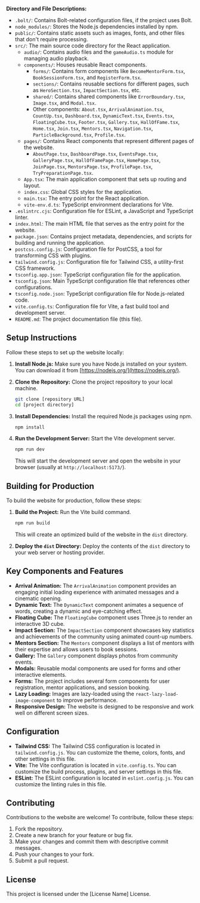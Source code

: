 
**Directory and File Descriptions:**

*   `.bolt/`: Contains Bolt-related configuration files, if the project uses Bolt.
*   `node_modules/`: Stores the Node.js dependencies installed by npm.
*   `public/`: Contains static assets such as images, fonts, and other files that don't require processing.
*   `src/`: The main source code directory for the React application.
    *   `audio/`: Contains audio files and the `gameAudio.ts` module for managing audio playback.
    *   `components/`: Houses reusable React components.
        *   `forms/`: Contains form components like `BecomeMentorForm.tsx`, `BookSessionForm.tsx`, and `RegisterForm.tsx`.
        *   `sections/`: Contains reusable sections for different pages, such as `HeroSection.tsx`, `ImpactSection.tsx`, etc.
        *   `shared/`: Contains shared components like `ErrorBoundary.tsx`, `Image.tsx`, and `Modal.tsx`.
        *   Other components: `About.tsx`, `ArrivalAnimation.tsx`, `CountUp.tsx`, `Dashboard.tsx`, `DynamicText.tsx`, `Events.tsx`, `FloatingCube.tsx`, `Footer.tsx`, `Gallery.tsx`, `HallOfFame.tsx`, `Home.tsx`, `Join.tsx`, `Mentors.tsx`, `Navigation.tsx`, `ParticleBackground.tsx`, `Profile.tsx`.
    *   `pages/`: Contains React components that represent different pages of the website.
        *   `AboutPage.tsx`, `DashboardPage.tsx`, `EventsPage.tsx`, `GalleryPage.tsx`, `HallOfFamePage.tsx`, `HomePage.tsx`, `JoinPage.tsx`, `MentorsPage.tsx`, `ProfilePage.tsx`, `TryPreparationPage.tsx`.
    *   `App.tsx`: The main application component that sets up routing and layout.
    *   `index.css`: Global CSS styles for the application.
    *   `main.tsx`: The entry point for the React application.
    *   `vite-env.d.ts`: TypeScript environment declarations for Vite.
*   `.eslintrc.cjs`: Configuration file for ESLint, a JavaScript and TypeScript linter.
*   `index.html`: The main HTML file that serves as the entry point for the website.
*   `package.json`: Contains project metadata, dependencies, and scripts for building and running the application.
*   `postcss.config.js`: Configuration file for PostCSS, a tool for transforming CSS with plugins.
*   `tailwind.config.js`: Configuration file for Tailwind CSS, a utility-first CSS framework.
*   `tsconfig.app.json`: TypeScript configuration file for the application.
*   `tsconfig.json`: Main TypeScript configuration file that references other configurations.
*   `tsconfig.node.json`: TypeScript configuration file for Node.js-related code.
*   `vite.config.ts`: Configuration file for Vite, a fast build tool and development server.
*   `README.md`: The project documentation file (this file).

## Setup Instructions

Follow these steps to set up the website locally:

1.  **Install Node.js:** Make sure you have Node.js installed on your system. You can download it from [https://nodejs.org/](https://nodejs.org/).
2.  **Clone the Repository:** Clone the project repository to your local machine.

    ```bash
    git clone [repository URL]
    cd [project directory]
    ```
3.  **Install Dependencies:** Install the required Node.js packages using npm.

    ```bash
    npm install
    ```
4.  **Run the Development Server:** Start the Vite development server.

    ```bash
    npm run dev
    ```

    This will start the development server and open the website in your browser (usually at `http://localhost:5173/`).

## Building for Production

To build the website for production, follow these steps:

1.  **Build the Project:** Run the Vite build command.

    ```bash
    npm run build
    ```

    This will create an optimized build of the website in the `dist` directory.
2.  **Deploy the `dist` Directory:** Deploy the contents of the `dist` directory to your web server or hosting provider.

## Key Components and Features

*   **Arrival Animation:** The `ArrivalAnimation` component provides an engaging initial loading experience with animated messages and a cinematic opening.
*   **Dynamic Text:** The `DynamicText` component animates a sequence of words, creating a dynamic and eye-catching effect.
*   **Floating Cube:** The `FloatingCube` component uses Three.js to render an interactive 3D cube.
*   **Impact Section:** The `ImpactSection` component showcases key statistics and achievements of the community using animated count-up numbers.
*   **Mentors Section:** The `Mentors` component displays a list of mentors with their expertise and allows users to book sessions.
*   **Gallery:** The `Gallery` component displays photos from community events.
*   **Modals:** Reusable modal components are used for forms and other interactive elements.
*   **Forms:** The project includes several form components for user registration, mentor applications, and session booking.
*   **Lazy Loading:** Images are lazy-loaded using the `react-lazy-load-image-component` to improve performance.
*   **Responsive Design:** The website is designed to be responsive and work well on different screen sizes.

## Configuration

*   **Tailwind CSS:** The Tailwind CSS configuration is located in `tailwind.config.js`. You can customize the theme, colors, fonts, and other settings in this file.
*   **Vite:** The Vite configuration is located in `vite.config.ts`. You can customize the build process, plugins, and server settings in this file.
*   **ESLint:** The ESLint configuration is located in `eslint.config.js`. You can customize the linting rules in this file.

## Contributing

Contributions to the website are welcome! To contribute, follow these steps:

1.  Fork the repository.
2.  Create a new branch for your feature or bug fix.
3.  Make your changes and commit them with descriptive commit messages.
4.  Push your changes to your fork.
5.  Submit a pull request.

## License

This project is licensed under the [License Name] License.
